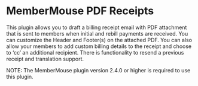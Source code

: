 # MemberMouse PDF Receipts
This plugin allows you to draft a billing receipt email with PDF attachment that is sent to members when initial and rebill payments are received. You can customize the  Header and Footer(s) on the attached PDF. You can also allow your members to add custom billing details to the receipt and choose to ‘cc’ an additional recipient. There is functionality to resend a previous receipt and translation support.

NOTE: The MemberMouse plugin version 2.4.0 or higher is required to use this plugin.
